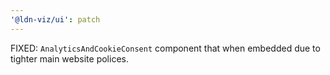 ```yaml
---
'@ldn-viz/ui': patch
---
```


FIXED: `AnalyticsAndCookieConsent` component that when embedded due to tighter main website polices.